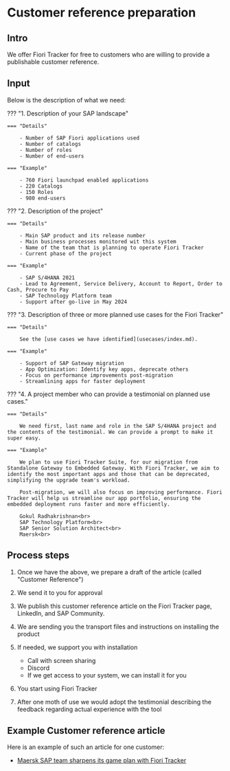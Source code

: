# Customer reference preparation

## Intro

We offer Fiori Tracker for free to customers who are willing to provide a publishable customer reference.

## Input

Below is the description of what we need:

??? "1. Description of your SAP landscape"
    
    === "Details"

        - Number of SAP Fiori applications used
        - Number of catalogs
        - Number of roles
        - Number of end-users

    === "Example"

        - 760 Fiori launchpad enabled applications
        - 220 Catalogs
        - 150 Roles
        - 980 end-users

??? "2. Description of the project"

    === "Details"

        - Main SAP product and its release number 
        - Main business processes monitored wit this system
        - Name of the team that is planning to operate Fiori Tracker 
        - Current phase of the project

    === "Example"

        - SAP S/4HANA 2021
        - Lead to Agreement, Service Delivery, Account to Report, Order to Cash, Procure to Pay
        - SAP Technology Platform team
        - Support after go-live in May 2024


??? "3. Description of three or more planned use cases for the Fiori Tracker"
    
    === "Details"

        See the [use cases we have identified](usecases/index.md).

    === "Example"

        - Support of SAP Gateway migration
        - App Optimization: Identify key apps, deprecate others
        - Focus on performance improvements post-migration
        - Streamlining apps for faster deployment

??? "4. A project member who can provide a testimonial on planned use cases."

    === "Details"

        We need first, last name and role in the SAP S/4HANA project and the contents of the testimonial. We can provide a prompt to make it super easy.

    === "Example"

        We plan to use Fiori Tracker Suite, for our migration from Standalone Gateway to Embedded Gateway. With Fiori Tracker, we aim to identify the most important apps and those that can be deprecated, simplifying the upgrade team's workload.

        Post-migration, we will also focus on improving performance. Fiori Tracker will help us streamline our app portfolio, ensuring the embedded deployment runs faster and more efficiently. 

        Gokul Radhakrishnan<br>
        SAP Technology Platform<br>
        SAP Senior Solution Architect<br>
        Maersk<br>

## Process steps

1. Once we have the above, we prepare a draft of the article (called "Customer Reference") 
2. We send it to you for approval
3. We publish this customer reference article on the Fiori Tracker page, LinkedIn, and SAP Community.
4. We are sending you the transport files and instructions on installing the product
5. If needed, we support you with installation 
    - Call with screen sharing
    - Discord
    - If we get access to your system, we can install it for you

6. You start using Fiori Tracker
7. After one moth of use we would adopt the testimonial describing the feedback regarding actual experience with the tool


## Example Customer reference article

Here is an example of such an article for one customer:

- [Maersk SAP team sharpens its game plan with Fiori Tracker](customer-references/posts/Maersk/011-Maersk.md)